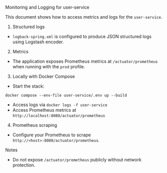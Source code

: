 Monitoring and Logging for user-service

This document shows how to access metrics and logs for the `user-service`.

1) Structured logs
- `logback-spring.xml` is configured to produce JSON structured logs using Logstash encoder.

2) Metrics
- The application exposes Prometheus metrics at `/actuator/prometheus` when running with the `prod` profile.

3) Locally with Docker Compose
- Start the stack:
```
docker compose --env-file user-service/.env up --build
```
- Access logs via `docker logs -f user-service`
- Access Prometheus metrics at `http://localhost:8080/actuator/prometheus`

4) Prometheus scraping
- Configure your Prometheus to scrape `http://<host>:8080/actuator/prometheus`.

Notes
- Do not expose `/actuator/prometheus` publicly without network protection.
